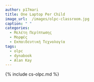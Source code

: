 ```yaml
---
author: p17mari
title: One Laptop Per Child
image_url:  /images/olpc-classroom.jpg
caption: " "
categories:
  - Μελέτη Περίπτωσης
  - Μορφές
  - Εκπαιδευτική Τεχνολογία
tags:
  - olpc
  - dynabook
  - Alan Kay
---
```


{% include cs-olpc.md %}
